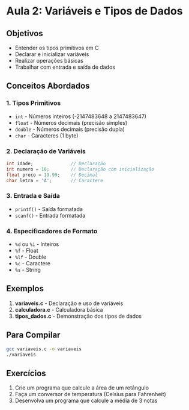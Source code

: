 # Aula 2: Variáveis e Tipos de Dados

## Objetivos
- Entender os tipos primitivos em C
- Declarar e inicializar variáveis
- Realizar operações básicas
- Trabalhar com entrada e saída de dados

## Conceitos Abordados

### 1. Tipos Primitivos
- `int` - Números inteiros (-2147483648 a 2147483647)
- `float` - Números decimais (precisão simples)
- `double` - Números decimais (precisão dupla)
- `char` - Caracteres (1 byte)

### 2. Declaração de Variáveis
```c
int idade;              // Declaração
int numero = 10;        // Declaração com inicialização
float preco = 19.99;    // Decimal
char letra = 'A';       // Caractere
```

### 3. Entrada e Saída
- `printf()` - Saída formatada
- `scanf()` - Entrada formatada

### 4. Especificadores de Formato
- `%d` ou `%i` - Inteiros
- `%f` - Float
- `%lf` - Double
- `%c` - Caractere
- `%s` - String

## Exemplos

1. **variaveis.c** - Declaração e uso de variáveis
2. **calculadora.c** - Calculadora básica
3. **tipos_dados.c** - Demonstração dos tipos de dados

## Para Compilar
```bash
gcc variaveis.c -o variaveis
./variaveis
```

## Exercícios
1. Crie um programa que calcule a área de um retângulo
2. Faça um conversor de temperatura (Celsius para Fahrenheit)
3. Desenvolva um programa que calcule a média de 3 notas